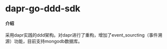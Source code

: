 # dapr-go-ddd-sdk

#### 介绍

采用dapr实践的ddd架构。对dapr进行了重构，增加了event_sourcting（事件溯源）功能，目前支持mongodb数据库。



